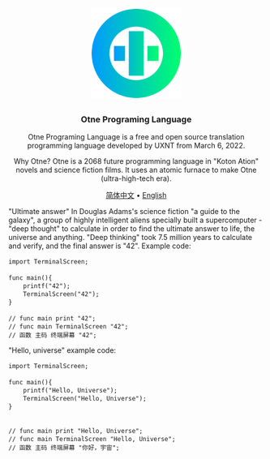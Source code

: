 

<div align="center">
<a href="#">
<h1><img src="resources/otne.svg" alt="Logo" width="180" height="180"></h1>
</a>

### Otne Programing Language

Otne Programing Language is a free and open source translation programming language developed by UXNT from March 6, 2022.

Why Otne? Otne is a 2068 future programming language in "Koton Ation" novels and science fiction films. It uses an atomic furnace to make Otne (ultra-high-tech era).

[简体中文](README.md) • [English](resources/README.en.md)  

</div>

"Ultimate answer"
In Douglas Adams's science fiction "a guide to the galaxy", a group of highly intelligent aliens specially built a supercomputer - "deep thought" to calculate in order to find the ultimate answer to life, the universe and anything. "Deep thinking" took 7.5 million years to calculate and verify, and the final answer is "42".
Example code:
```otne
import TerminalScreen;

func main(){
    printf("42");
    TerminalScreen("42");
}

// func main print "42";
// func main TerminalScreen "42";
// 函数 主码 终端屏幕 "42";
```

"Hello, universe" example code:
```otne
import TerminalScreen;

func main(){
    printf("Hello, Universe");
    TerminalScreen("Hello, Universe");
}


// func main print "Hello, Universe";
// func main TerminalScreen "Hello, Universe";
// 函数 主码 终端屏幕 "你好，宇宙";
```

